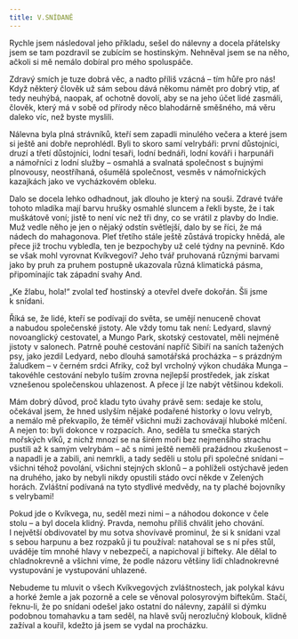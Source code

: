 ```yaml
---
title: V.SNÍDANĚ
---
```


Rychle jsem následoval jeho příkladu, sešel do nálevny a docela přátelsky jsem se tam pozdravil se zubícím se hostinským. Nehněval jsem se na něho, ačkoli si mě nemálo dobíral pro mého spoluspáče.

Zdravý smích je tuze dobrá věc, a nadto příliš vzácná – tím hůře pro nás! Když některý člověk už sám sebou dává někomu námět pro dobrý vtip, ať tedy neuhýbá, naopak, ať ochotně dovolí, aby se na jeho účet lidé zasmáli, člověk, který má v sobě od přírody něco blahodárně směšného, má věru daleko víc, než byste myslili.

Nálevna byla plná strávníků, kteří sem zapadli minulého večera a které jsem si ještě ani dobře neprohlédl. Byli to skoro samí velrybáři: první důstojníci, druzí a třetí důstojníci, lodní tesaři, lodní bednáři, lodní kováři i harpunáři a námořníci z lodní služby – osmahlá a svalnatá společnost s bujnými plnovousy, neostříhaná, ošumělá společnost, vesměs v námořnických kazajkách jako ve vycházkovém obleku.

Dalo se docela lehko odhadnout, jak dlouho je který na souši. Zdravé tváře tohoto mladíka mají barvu hrušky osmahlé sluncem a řekli byste, že i tak muškátově voní; jistě to není víc než tři dny, co se vrátil z plavby do Indie. Muž vedle něho je jen o nějaký odstín světlejší, dalo by se říci, že má nádech do mahagonova. Pleť třetího stále ještě zůstává tropicky hnědá, ale přece již trochu vybledla, ten je bezpochyby už celé týdny na pevnině. Kdo se však mohl vyrovnat Kvíkvegovi? Jeho tvář pruhovaná různými barvami jako by pruh za pruhem postupně ukazovala různá klimatická pásma, připomínajíc tak západní svahy And.

„Ke žlabu, hola!“ zvolal teď hostinský a otevřel dveře dokořán. Šli jsme k snídani.

Říká se, že lidé, kteří se podívají do světa, se umějí nenuceně chovat a nabudou společenské jistoty. Ale vždy tomu tak není: Ledyard, slavný novoanglický cestovatel, a Mungo Park, skotský cestovatel, měli nejméně jistoty v salonech. Patrně pouhé cestování napříč Sibiří na saních tažených psy, jako jezdil Ledyard, nebo dlouhá samotářská procházka – s prázdným žaludkem – v černém srdci Afriky, což byl vrcholný výkon chudáka Munga – takovéhle cestování nebylo tuším zrovna nejlepší prostředek, jak získat vznešenou společenskou uhlazenost. A přece jí lze nabýt většinou kdekoli.

Mám dobrý důvod, proč kladu tyto úvahy právě sem: sedaje ke stolu, očekával jsem, že hned uslyším nějaké podařené historky o lovu velryb, a nemálo mě překvapilo, že téměř všichni muži zachovávají hluboké mlčení. A nejen to: byli dokonce v rozpacích. Ano, seděla tu smečka starých mořských vlků, z nichž mnozí se na širém moři bez nejmenšího strachu pustili až k samým velrybám – ač s nimi ještě neměli pražádnou zkušenost – a napadli je a zabili, ani nemrkli, a tady seděli u stolu při společné snídani – všichni téhož povolání, všichni stejných sklonů – a pohlíželi ostýchavě jeden na druhého, jako by nebyli nikdy opustili stádo ovcí někde v Zelených horách. Zvláštní podívaná na tyto stydlivé medvědy, na ty plaché bojovníky s velrybami!

Pokud jde o Kvíkvega, nu, seděl mezi nimi – a náhodou dokonce v čele stolu – a byl docela klidný. Pravda, nemohu příliš chválit jeho chování. I největší obdivovatel by mu sotva shovívavě prominul, že si k snídani vzal s sebou harpunu a bez rozpaků ji tu používal: natahoval se s ní přes stůl, uváděje tím mnohé hlavy v nebezpečí, a napichoval jí bifteky. Ale dělal to chladnokrevně a všichni víme, že podle názoru většiny lidí chladnokrevné vystupování je vystupování uhlazené.

Nebudeme tu mluvit o všech Kvíkvegových zvláštnostech, jak polykal kávu a horké žemle a jak pozorně a cele se věnoval polosyrovým biftekům. Stačí, řeknu-li, že po snídani odešel jako ostatní do nálevny, zapálil si dýmku podobnou tomahavku a tam seděl, na hlavě svůj nerozlučný klobouk, klidně zažíval a kouřil, kdežto já jsem se vydal na procházku.
